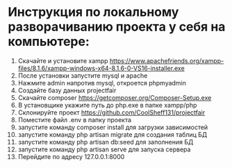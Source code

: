 # Инструкция по локальному разворачиванию проекта у себя на компьютере:

1. Скачайте и установите xampp https://www.apachefriends.org/xampp-files/8.1.6/xampp-windows-x64-8.1.6-0-VS16-installer.exe
2. После установки запустите mysql и apache
3. Нажмите admin напротив mysql, откроется phpmyadmin
4. Создайте базу данных projectfair
5. Скачайте composer https://getcomposer.org/Composer-Setup.exe
6. В установщике укажите путь до php.exe в папке xampp/php
7. Склонируйте проект https://github.com/CoolSheff131/projectfair
8. Поместите файл .env в папку проекта
9. запустите команду composer install для загрузки зависимостей
10. запустите команду php artisan migrate для создания таблиц БД
11. запустите команду php artisan db:seed для заполнения БД
12. запустите команду php artisan serve для запуска сервера
13. Перейдите по адресу 127.0.0.1:8000